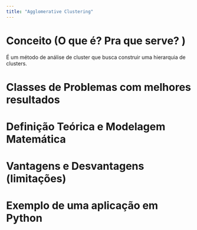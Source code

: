 ```yaml
---
title: "Agglomerative Clustering"
---
```

# Conceito (O que é? Pra que serve? )
 É um método de análise de cluster que busca construir uma hierarquia de clusters. 

# Classes de Problemas com melhores resultados
# Definição Teórica e Modelagem Matemática
# Vantagens e Desvantagens (limitações)
# Exemplo de uma aplicação em Python

